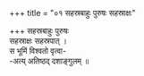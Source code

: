 +++
title = "०१ सहस्रबाहुः पुरुषः सहस्राक्षः"

+++
सहस्रबाहुः पुरुषः  
सहस्राक्षः सहस्रपात् ।  
स भूमिं विश्वतो वृत्वा-  
-अत्य् अतिष्ठद् दशाङ्गुलम् ॥